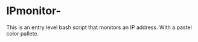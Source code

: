# IPmonitor-
This is an entry level bash script that monitors an IP address. With a pastel color pallete.  
